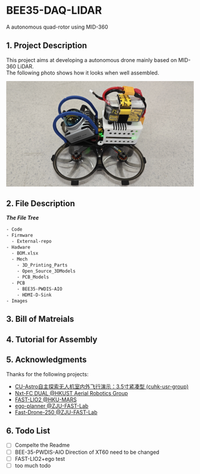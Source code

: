# BEE35-DAQ-LIDAR
A autonomous quad-rotor using MID-360


## 1. Project Description

This project aims at developing a autonomous drone mainly based on MID-360 LiDAR.  
The following photo shows how it looks when well assembled. 

<img src="Images\BEE35_DAQ_LIDAR_01.jpg" alt="wait" width="700">



## 2. File Description 

***The File Tree***
```
- Code
- Firmware  
  - External-repo
- Hadware
  - BOM.xlsx
  - Mech
    - 3D_Printing_Parts
    - Open_Source_3DModels
    - PCB_Models
  - PCB
    - BEE35-PWDIS-AIO
    - HDMI-D-Sink
- Images
```


## 3. Bill of Matreials



## 4. Tutorial for Assembly



## 5. Acknowledgments

Thanks for the following projects:

- [CU-Astro自主探索无人机室内外飞行演示：3.5寸紧凑型 (cuhk-usr-group)](https://www.bilibili.com/video/BV1G6HmeqEZR/?spm_id_from=333.1387.favlist.content.click)
- [Nxt-FC DUAL @HKUST Aerial Robotics Group](https://github.com/HKUST-Aerial-Robotics/Nxt-FC)
- [FAST-LIO2 @HKU-MARS](https://github.com/hku-mars/FAST_LIO)
- [ego-planner @ZJU-FAST-Lab](https://github.com/ZJU-FAST-Lab/ego-planner)
- [Fast-Drone-250 @ZJU-FAST-Lab](https://github.com/ZJU-FAST-Lab/Fast-Drone-250)



## 6. Todo List
- [ ] Compelte the Readme
- [ ] BEE-35-PWDIS-AIO Direction of XT60 need to be changed
- [ ] FAST-LIO2+ego test
- [ ] too much todo